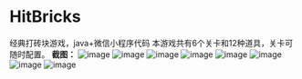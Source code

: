 # HitBricks
经典打砖块游戏，java+微信小程序代码
本游戏共有6个关卡和12种道具，关卡可随时配置。
**截图：**
![image](https://github.com/Stephen1993/HitBricks/blob/master/readme_img/WechatIMG98.png/w/400/h/500)
![image](https://github.com/Stephen1993/HitBricks/blob/master/readme_img/WechatIMG99.png)
![image](https://github.com/Stephen1993/HitBricks/blob/master/readme_img/WechatIMG100.png)
![image](https://github.com/Stephen1993/HitBricks/blob/master/readme_img/WechatIMG101.png)
![image](https://github.com/Stephen1993/HitBricks/blob/master/readme_img/WechatIMG102.png)
![image](https://github.com/Stephen1993/HitBricks/blob/master/readme_img/WechatIMG103.png)
![image](https://github.com/Stephen1993/HitBricks/blob/master/readme_img/WechatIMG104.png)
![image](https://github.com/Stephen1993/HitBricks/blob/master/readme_img/WechatIMG105.png)
